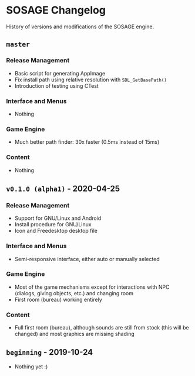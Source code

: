 # SOSAGE Changelog

History of versions and modifications of the SOSAGE engine.

## `master`

### Release Management

- Basic script for generating AppImage
- Fix install path using relative resolution with `SDL_GetBasePath()`
- Introduction of testing using CTest

### Interface and Menus

- Nothing

### Game Engine

- Much better path finder: 30x faster (0.5ms instead of 15ms)
  
### Content

- Nothing

## `v0.1.0 (alpha1)` - 2020-04-25

### Release Management

- Support for GNU/Linux and Android
- Install procedure for GNU/Linux
- Icon and Freedesktop desktop file

### Interface and Menus

- Semi-responsive interface, either auto or manually selected

### Game Engine

- Most of the game mechanisms except for interactions with NPC
  (dialogs, giving objects, etc.) and changing room
- First room (bureau) working entirely
  
### Content

- Full first room (bureau), although sounds are still from stock (this
  will be changed) and most graphics are missing shading

## `beginning` - 2019-10-24

- Nothing yet :)
